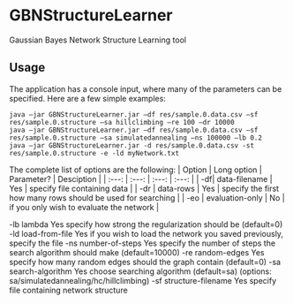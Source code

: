 # GBNStructureLearner
Gaussian Bayes Network Structure Learning tool

## Usage
The application has a console input, where many of the parameters can be specified. Here are a few simple examples:

	java –jar GBNStructureLearner.jar –df res/sample.0.data.csv –sf res/sample.0.structure –sa hillclimbing –re 100 –dr 10000
	java –jar GBNStructureLearner.jar –df res/sample.0.data.csv –sf res/sample.0.structure –sa simulatedannealing –ns 100000 –lb 0.2
	java –jar GBNStructureLearner.jar -d res/sample.0.data.csv -st res/sample.0.structure -e -ld myNetwork.txt
	
The complete list of options are the following:
| Option | Long option | Parameter? | Desciption |
| :---: | :---: | :---: | :---: |
| -df| data-filename | Yes | specify file containing data |
| -dr | data-rows | Yes | specify the first how many rows should be used for searching |
| -eo | evaluation-only | No | if you only wish to evaluate the network |

-lb	lambda	Yes	specify how strong the regularization should be (default=0)
-ld	load-from-file	Yes	if you wish to load the network you saved previously, specify the file
-ns	number-of-steps	Yes	specify the number of steps the search algorithm should make (default=10000)
-re	random-edges	Yes	specify how many random edges should the graph contain (default=0)
-sa	search-algorithm	Yes	choose searching algorithm (default=sa)
(options: sa/simulatedannealing/hc/hillclimbing)
-sf	structure-filename	Yes	specify file containing network structure

